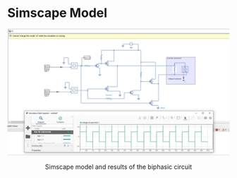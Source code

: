 # Simscape Model



<p align="center">
<img src="model-and-result.JPG" alt="drawing" width="700"/>
</p>
<p align="center">
Simscape model and results of the biphasic circuit
</p>


